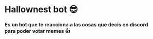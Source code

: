 # Hallownest bot 😎
### Es un bot que te reacciona a las cosas que decis en discord para poder votar memes 👍
